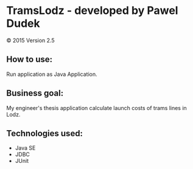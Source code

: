 # TramsLodz - developed by Pawel Dudek
© 2015
Version 2.5


## How to use:

Run application as Java Application.


## Business goal:

My engineer's thesis application calculate launch costs of trams lines in Lodz.


## Technologies used:

- Java SE
- JDBC
- JUnit
